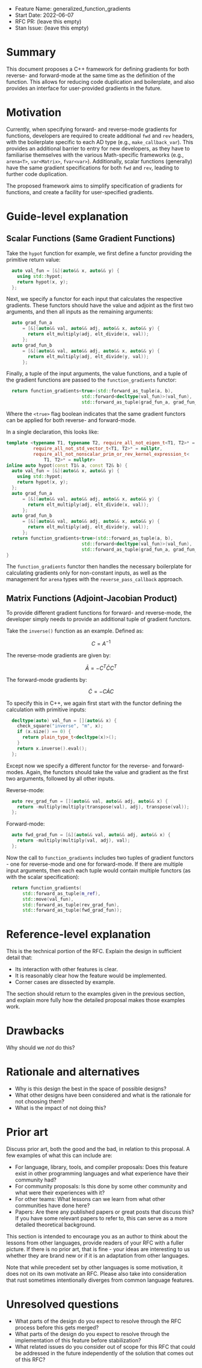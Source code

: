 - Feature Name: generalized_function_gradients
- Start Date: 2022-06-07
- RFC PR: (leave this empty)
- Stan Issue: (leave this empty)

# Summary
[summary]: #summary

This document proposes a C++ framework for defining gradients for both reverse- and forward-mode at the same time as the definition of the function. This allows for reducing code duplication and boilerplate, and also provides an interface for user-provided gradients in the future.

# Motivation
[motivation]: #motivation

Currently, when specifying forward- and reverse-mode gradients for functions, developers are required to create additional `fwd` and `rev` headers, with the boilerplate specific to each AD type (e.g., `make_callback_var`). This provides an additional barrier to entry for new developers, as they have to familiarise themselves with the various Math-specific frameworks (e.g., `arena<T>`, `var<Matrix>`, `fvar<var>`). Additionally, scalar functions (generally) have the same gradient specifications for both `fwd` and `rev`, leading to further code duplication.

The proposed framework aims to simplify specification of gradients for functions, and create a facility for user-specified gradients.

# Guide-level explanation
[guide-level-explanation]: #guide-level-explanation

## Scalar Functions (Same Gradient Functions)

Take the `hypot` function for example, we first define a functor providing the primitive return value:

```cpp
  auto val_fun = [&](auto&& x, auto&& y) {
    using std::hypot;
    return hypot(x, y);
  };
```

Next, we specify a functor for each input that calculates the respective gradients. These functors should have the value and adjoint as the first two arguments, and then all inputs as the remaining arguments:

```cpp
  auto grad_fun_a
      = [&](auto&& val, auto&& adj, auto&& x, auto&& y) {
        return elt_multiply(adj, elt_divide(x, val));
      };
  auto grad_fun_b
      = [&](auto&& val, auto&& adj, auto&& x, auto&& y) {
        return elt_multiply(adj, elt_divide(y, val));
      };
```

Finally, a tuple of the input arguments, the value functions, and a tuple of the gradient functions are passed to the `function_gradients` functor:

```cpp
  return function_gradients<true>(std::forward_as_tuple(a, b),
                            std::forward<decltype(val_fun)>(val_fun),
                            std::forward_as_tuple(grad_fun_a, grad_fun_b));
```

Where the `<true>` flag boolean indicates that the same gradient functors can be applied for both reverse- and forward-mode.

In a single declaration, this looks like:

```cpp
template <typename T1, typename T2, require_all_not_eigen_t<T1, T2>* = nullptr,
          require_all_not_std_vector_t<T1, T2>* = nullptr,
          require_all_not_nonscalar_prim_or_rev_kernel_expression_t<
              T1, T2>* = nullptr>
inline auto hypot(const T1& a, const T2& b) {
  auto val_fun = [&](auto&& x, auto&& y) {
    using std::hypot;
    return hypot(x, y);
  };
  auto grad_fun_a
      = [&](auto&& val, auto&& adj, auto&& x, auto&& y) {
        return elt_multiply(adj, elt_divide(x, val));
      };
  auto grad_fun_b
      = [&](auto&& val, auto&& adj, auto&& x, auto&& y) {
        return elt_multiply(adj, elt_divide(y, val));
      };
  return function_gradients<true>(std::forward_as_tuple(a, b),
                            std::forward<decltype(val_fun)>(val_fun),
                            std::forward_as_tuple(grad_fun_a, grad_fun_b));
}
```

The `function_gradients` functor then handles the necessary boilerplate for calculating gradients only for non-constant inputs, as well as the management for `arena` types with the `reverse_pass_callback` approach.

## Matrix Functions (Adjoint-Jacobian Product)

To provide different gradient functions for forward- and reverse-mode, the developer simply needs to provide an additional tuple of gradient functors.

Take the `inverse()` function as an example. Defined as:

$$
C = A^{-1}
$$


The reverse-mode gradients are given by:

$$
\bar{A} = -C^T \bar{C} C^T
$$

The forward-mode gradients by:

$$
\dot{C} = -C\dot{A}C
$$

To specify this in C++, we again first start with the functor defining the calculation with primitive inputs:

```cpp
  decltype(auto) val_fun = [](auto&& x) {
    check_square("inverse", "m", x);
    if (x.size() == 0) {
      return plain_type_t<decltype(x)>();
    }
    return x.inverse().eval();
  };
```

Except now we specify a different functor for the reverse- and forward-modes. Again, the functors should take the value and gradient as the first two arguments, followed by all other inputs.

Reverse-mode:

```cpp
  auto rev_grad_fun = [](auto&& val, auto&& adj, auto&& x) {
    return -multiply(multiply(transpose(val), adj), transpose(val));
  };
```

Forward-mode:

```cpp
  auto fwd_grad_fun = [&](auto&& val, auto&& adj, auto&& x) {
    return -multiply(multiply(val, adj), val);
  };
```

Now the call to `function_gradients` includes two tuples of gradient functors - one for reverse-mode and one for forward-mode. If there are multiple input arguments, then each each tuple would contain multiple functors (as with the scalar specification):

```cpp
  return function_gradients(
      std::forward_as_tuple(m_ref),
      std::move(val_fun),
      std::forward_as_tuple(rev_grad_fun),
      std::forward_as_tuple(fwd_grad_fun));
```


# Reference-level explanation
[reference-level-explanation]: #reference-level-explanation

This is the technical portion of the RFC. Explain the design in sufficient detail that:

- Its interaction with other features is clear.
- It is reasonably clear how the feature would be implemented.
- Corner cases are dissected by example.

The section should return to the examples given in the previous section, and explain more fully how the detailed proposal makes those examples work.

# Drawbacks
[drawbacks]: #drawbacks

Why should we *not* do this?

# Rationale and alternatives
[rationale-and-alternatives]: #rationale-and-alternatives

- Why is this design the best in the space of possible designs?
- What other designs have been considered and what is the rationale for not choosing them?
- What is the impact of not doing this?

# Prior art
[prior-art]: #prior-art

Discuss prior art, both the good and the bad, in relation to this proposal.
A few examples of what this can include are:

- For language, library, tools, and compiler proposals: Does this feature exist in other programming languages and what experience have their community had?
- For community proposals: Is this done by some other community and what were their experiences with it?
- For other teams: What lessons can we learn from what other communities have done here?
- Papers: Are there any published papers or great posts that discuss this? If you have some relevant papers to refer to, this can serve as a more detailed theoretical background.

This section is intended to encourage you as an author to think about the lessons from other languages, provide readers of your RFC with a fuller picture.
If there is no prior art, that is fine - your ideas are interesting to us whether they are brand new or if it is an adaptation from other languages.

Note that while precedent set by other languages is some motivation, it does not on its own motivate an RFC.
Please also take into consideration that rust sometimes intentionally diverges from common language features.

# Unresolved questions
[unresolved-questions]: #unresolved-questions

- What parts of the design do you expect to resolve through the RFC process before this gets merged?
- What parts of the design do you expect to resolve through the implementation of this feature before stabilization?
- What related issues do you consider out of scope for this RFC that could be addressed in the future independently of the solution that comes out of this RFC?
